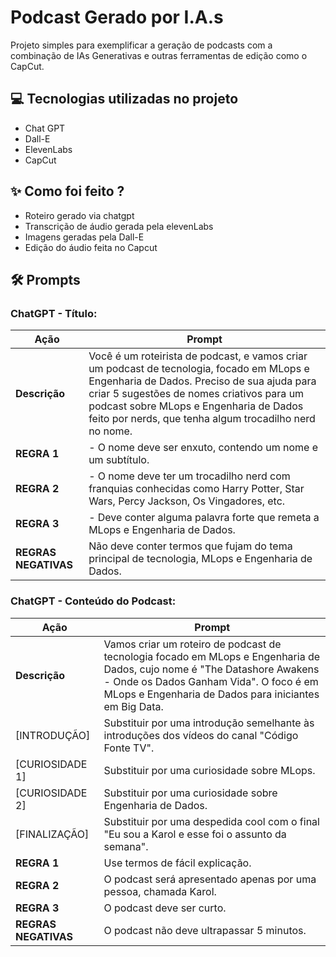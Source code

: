 # Podcast Gerado por I.A.s

Projeto simples para exemplificar a geração de podcasts com a combinação de IAs Generativas e outras ferramentas de edição como o CapCut.

## 💻 Tecnologias utilizadas no projeto

- Chat GPT
- Dall-E
- ElevenLabs
- CapCut

## ✨ Como foi feito ?

- Roteiro gerado via chatgpt
- Transcrição de áudio gerada pela elevenLabs
- Imagens geradas pela Dall-E
- Edição do áudio feita no Capcut

## 🛠️ Prompts

### ChatGPT - Título:

| **Ação**   | **Prompt**                                                                                                                                                          |
|------------|----------------------------------------------------------------------------------------------------------------------------------------------------------------------|
| **Descrição** | Você é um roteirista de podcast, e vamos criar um podcast de tecnologia, focado em MLops e Engenharia de Dados. Preciso de sua ajuda para criar 5 sugestões de nomes criativos para um podcast sobre MLops e Engenharia de Dados feito por nerds, que tenha algum trocadilho nerd no nome. |
| **REGRA 1**             | - O nome deve ser enxuto, contendo um nome e um subtítulo.                                                                                              |
| **REGRA 2**             | - O nome deve ter um trocadilho nerd com franquias conhecidas como Harry Potter, Star Wars, Percy Jackson, Os Vingadores, etc.                          |
| **REGRA 3**             | - Deve conter alguma palavra forte que remeta a MLops e Engenharia de Dados.                                                                            |
| **REGRAS NEGATIVAS**   | Não deve conter termos que fujam do tema principal de tecnologia, MLops e Engenharia de Dados.                                                          |


### ChatGPT - Conteúdo do Podcast:

| **Ação**   | **Prompt**                                                                                                                                                          |
|------------|----------------------------------------------------------------------------------------------------------------------------------------------------------------------|
| **Descrição** | Vamos criar um roteiro de podcast de tecnologia focado em MLops e Engenharia de Dados, cujo nome é "The Datashore Awakens - Onde os Dados Ganham Vida". O foco é em MLops e Engenharia de Dados para iniciantes em Big Data. |
| [INTRODUÇÃO] |  Substituir por uma introdução semelhante às introduções dos vídeos do canal "Código Fonte TV".       |                                                                                         
| [CURIOSIDADE 1]        | Substituir por uma curiosidade sobre MLops.                                                                                                              |
| [CURIOSIDADE 2]        | Substituir por uma curiosidade sobre Engenharia de Dados.                                                                                                |
| [FINALIZAÇÃO]          | Substituir por uma despedida cool com o final "Eu sou a Karol e esse foi o assunto da semana".                                                           |
| **REGRA 1**            | Use termos de fácil explicação.                                                                                                                          |
| **REGRA 2**            | O podcast será apresentado apenas por uma pessoa, chamada Karol.                                                                                         |
| **REGRA 3**            | O podcast deve ser curto.                                                                                                                                |
| **REGRAS NEGATIVAS**   | O podcast não deve ultrapassar 5 minutos.                                                                                                                |


